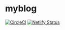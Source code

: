# myblog

[![CircleCI](https://circleci.com/gh/tadashi0713/myblog.svg?style=svg)](https://circleci.com/gh/tadashi0713/myblog)
[![Netlify Status](https://api.netlify.com/api/v1/badges/7ae50abb-030c-4830-8f73-ac915898e7a8/deploy-status)](https://app.netlify.com/sites/lucid-brown-0c7618/deploys)
